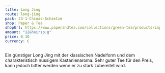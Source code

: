 ```yaml
---
title: Long Jing
route: long-jing
pack: 23-1-Chinas-Schaetze
shop: Paper & Tea
shopUrl: https://www.paperandtea.com/collections/green-tea/products/imperial-dragon-n-302?variant=31685522423879
amount: "12&hairsp;g"
price: 0.10
currency: €
---
```

Ein günstiger Long Jing mit der klassischen Nadelform und dem charakteristisch nussigem Kastanienaroma. Sehr guter Tee für den Preis, kann jedoch bitter werden wenn er zu stark zubereitet wird.